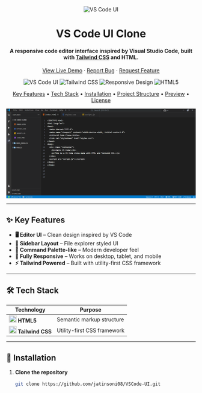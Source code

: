 <div align="center">
  <img src="https://img.icons8.com/fluency/96/visual-studio-code-2019.png" 
       alt="VS Code UI" width="150">
  <h1>VS Code UI Clone</h1>
  <h4>A responsive code editor interface inspired by Visual Studio Code, built with 
      <a href="https://tailwindcss.com" target="_blank">Tailwind CSS</a> and HTML.</h4>

  <p>
    <a href="https://jatinsoni08.github.io/VSCode-UI/">View Live Demo</a> ·
    <a href="https://github.com/jatinsoni08/VSCode-UI/issues">Report Bug</a> ·
    <a href="https://github.com/jatinsoni08/VSCode-UI/issues">Request Feature</a>
  </p>

  <p>
    <img src="https://img.shields.io/badge/VSCode-UI-007ACC?style=for-the-badge&logo=visualstudiocode&logoColor=white" alt="VS Code UI">
    <img src="https://img.shields.io/badge/Tailwind-CSS-38B2AC?style=for-the-badge&logo=tailwind-css" alt="Tailwind CSS">
    <img src="https://img.shields.io/badge/Design-Responsive-green?style=for-the-badge" alt="Responsive Design">
    <img src="https://img.shields.io/badge/HTML5-E34F26?style=for-the-badge&logo=html5&logoColor=white" alt="HTML5">
  </p>

  <p>
    <a href="#key-features">Key Features</a> •
    <a href="#tech-stack">Tech Stack</a> •
    <a href="#installation">Installation</a> •
    <a href="#project-structure">Project Structure</a> •
    <a href="#preview">Preview</a> •
    <a href="#license">License</a>
  </p>

  <div style="display: flex; justify-content: center; gap: 20px; flex-wrap: wrap;">
    <img src="vs.png" alt="VS Code UI Preview" width="600">
  </div>
</div>

---

## ✨ Key Features

- **🖥️ Editor UI** – Clean design inspired by VS Code  
- **📂 Sidebar Layout** – File explorer styled UI  
- **🔎 Command Palette-like** – Modern developer feel  
- **📱 Fully Responsive** – Works on desktop, tablet, and mobile  
- **⚡ Tailwind Powered** – Built with utility-first CSS framework  

---

## 🛠️ Tech Stack

| Technology | Purpose |
|------------|---------|
| <img src="https://cdn.worldvectorlogo.com/logos/html-1.svg" width="20" height="20"> **HTML5** | Semantic markup structure |
| <img src="https://cdn.worldvectorlogo.com/logos/tailwind-css-2.svg" width="20" height="20"> **Tailwind CSS** | Utility-first CSS framework |

---

## 🚀 Installation

1. **Clone the repository**
   ```bash
   git clone https://github.com/jatinsoni08/VSCode-UI.git
